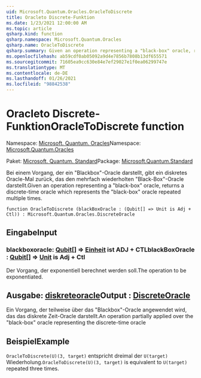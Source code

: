 ```yaml
---
uid: Microsoft.Quantum.Oracles.OracleToDiscrete
title: Oracleto Discrete-Funktion
ms.date: 1/23/2021 12:00:00 AM
ms.topic: article
qsharp.kind: function
qsharp.namespace: Microsoft.Quantum.Oracles
qsharp.name: OracleToDiscrete
qsharp.summary: Given an operation representing a "black-box" oracle, returns a discrete-time oracle which represents the "black-box" oracle repeated multiple times.
ms.openlocfilehash: ab59cdf0ab05092a9d4e7856b7808b13df655571
ms.sourcegitcommit: 71605ea9cc630e84e7ef29027e1f0ea06299747e
ms.translationtype: MT
ms.contentlocale: de-DE
ms.lasthandoff: 01/26/2021
ms.locfileid: "98842538"
---
```

# <a name="oracletodiscrete-function"></a><span data-ttu-id="28ebf-102">Oracleto Discrete-Funktion</span><span class="sxs-lookup"><span data-stu-id="28ebf-102">OracleToDiscrete function</span></span>

<span data-ttu-id="28ebf-103">Namespace: [Microsoft. Quantum. Oracles](xref:Microsoft.Quantum.Oracles)</span><span class="sxs-lookup"><span data-stu-id="28ebf-103">Namespace: [Microsoft.Quantum.Oracles](xref:Microsoft.Quantum.Oracles)</span></span>

<span data-ttu-id="28ebf-104">Paket: [Microsoft. Quantum. Standard](https://nuget.org/packages/Microsoft.Quantum.Standard)</span><span class="sxs-lookup"><span data-stu-id="28ebf-104">Package: [Microsoft.Quantum.Standard](https://nuget.org/packages/Microsoft.Quantum.Standard)</span></span>


<span data-ttu-id="28ebf-105">Bei einem Vorgang, der ein "Blackbox"-Oracle darstellt, gibt ein diskretes Oracle-Mal zurück, das den mehrfach wiederholten "Black-Box"-Oracle darstellt.</span><span class="sxs-lookup"><span data-stu-id="28ebf-105">Given an operation representing a "black-box" oracle, returns a discrete-time oracle which represents the "black-box" oracle repeated multiple times.</span></span>

```qsharp
function OracleToDiscrete (blackBoxOracle : (Qubit[] => Unit is Adj + Ctl)) : Microsoft.Quantum.Oracles.DiscreteOracle
```


## <a name="input"></a><span data-ttu-id="28ebf-106">Eingabe</span><span class="sxs-lookup"><span data-stu-id="28ebf-106">Input</span></span>

### <a name="blackboxoracle--qubit--unit--is-adj--ctl"></a><span data-ttu-id="28ebf-107">blackboxoracle: [Qubit](xref:microsoft.quantum.lang-ref.qubit)[] => [Einheit](xref:microsoft.quantum.lang-ref.unit)  ist ADJ + CTL</span><span class="sxs-lookup"><span data-stu-id="28ebf-107">blackBoxOracle : [Qubit](xref:microsoft.quantum.lang-ref.qubit)[] => [Unit](xref:microsoft.quantum.lang-ref.unit)  is Adj + Ctl</span></span>

<span data-ttu-id="28ebf-108">Der Vorgang, der exponentiell berechnet werden soll.</span><span class="sxs-lookup"><span data-stu-id="28ebf-108">The operation to be exponentiated.</span></span>



## <a name="output--discreteoracle"></a><span data-ttu-id="28ebf-109">Ausgabe: [diskreteoracle](xref:Microsoft.Quantum.Oracles.DiscreteOracle)</span><span class="sxs-lookup"><span data-stu-id="28ebf-109">Output : [DiscreteOracle](xref:Microsoft.Quantum.Oracles.DiscreteOracle)</span></span>

<span data-ttu-id="28ebf-110">Ein Vorgang, der teilweise über das "Blackbox"-Oracle angewendet wird, das das diskrete Zeit-Oracle darstellt.</span><span class="sxs-lookup"><span data-stu-id="28ebf-110">An operation partially applied over the "black-box" oracle representing the discrete-time oracle</span></span>

## <a name="example"></a><span data-ttu-id="28ebf-111">Beispiel</span><span class="sxs-lookup"><span data-stu-id="28ebf-111">Example</span></span>

<span data-ttu-id="28ebf-112">`OracleToDiscrete(U)(3, target)` entspricht dreimal der `U(target)` Wiederholung.</span><span class="sxs-lookup"><span data-stu-id="28ebf-112">`OracleToDiscrete(U)(3, target)` is equivalent to `U(target)` repeated three times.</span></span>